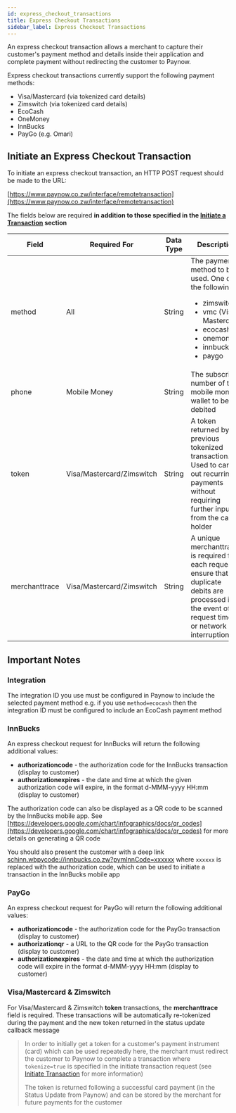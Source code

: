 ```yaml
---
id: express_checkout_transactions
title: Express Checkout Transactions
sidebar_label: Express Checkout Transactions
---
```


An express checkout transaction allows a merchant to capture their customer's payment method and details inside their application and complete payment without redirecting the customer to Paynow.

Express checkout transactions currently support the following payment methods:
- Visa/Mastercard (via tokenized card details)
- Zimswitch (via tokenized card details)
- EcoCash
- OneMoney
- InnBucks
- PayGo (e.g. Omari)

## Initiate an Express Checkout Transaction

To initiate an express checkout transaction, an HTTP POST request should be made to the URL:

[https://www.paynow.co.zw/interface/remotetransaction](https://www.paynow.co.zw/interface/remotetransaction)

The fields below are required **in addition to those specified in the [Initiate a Transaction](/docs/initiate_transaction.html) section**

| Field | Required For | Data Type | Description |
| --- | --- | --- | --- |
| method | All | String | The payment method to be used. One of the following:<ul><li>zimswitch</li><li>vmc (Visa Mastercard)</li><li>ecocash</li><li>onemoney</li><li>innbucks</li><li>paygo</li></ul>
| phone | Mobile Money | String | The subscriber number of the mobile money wallet to be debited |
| token | Visa/Mastercard/Zimswitch | String | A token returned by a previous tokenized transaction. Used to carry out recurring payments without requiring further input from the card holder |
| merchanttrace | Visa/Mastercard/Zimswitch | String | A unique merchanttrace is required for each request to ensure that no duplicate debits are processed in the event of a request timeout or network interruption |

## Important Notes
### Integration

The integration ID you use must be configured in Paynow to include the selected payment method e.g. if you use `method=ecocash` then the integration ID must be configured to include an EcoCash payment method

### InnBucks
An express checkout request for InnBucks will return the following additional values:
- **authorizationcode** - the authorization code for the InnBucks transaction (display to customer)
- **authorizationexpires** - the date and time at which the given authorization code will expire, in the format d-MMM-yyyy HH:mm (display to customer)

The authorization code can also be displayed as a QR code to be scanned by the InnBucks mobile app. See [https://developers.google.com/chart/infographics/docs/qr_codes](https://developers.google.com/chart/infographics/docs/qr_codes) for more details on generating a QR code

You should also present the customer with a deep link [schinn.wbpycode://innbucks.co.zw?pymInnCode=xxxxxx](schinn.wbpycode://innbucks.co.zw?pymInnCode=xxxxxx) where `xxxxxx` is replaced with the authorization code, which can be used to initiate a transaction in the InnBucks mobile app

### PayGo

An express checkout request for PayGo will return the following additional values:
- **authorizationcode** - the authorization code for the PayGo transaction (display to customer)
- **authorizationqr** - a URL to the QR code for the PayGo transaction (display to customer)
- **authorizationexpires** - the date and time at which the authorization code will expire in the format d-MMM-yyyy HH:mm (display to customer)

### Visa/Mastercard & Zimswitch

For Visa/Mastercard & Zimswitch **token** transactions, the **merchanttrace** field is required. These transactions will be automatically re-tokenized during the payment and the new token returned in the status update callback message

> In order to initially get a token for a customer's payment instrument (card) which can be used repeatedly here, the merchant must redirect the customer to Paynow to complete a transaction where `tokenize=true` is specified in the initiate transaction request (see [Initiate Transaction](initiate_transaction.md#tokenize) for more information)
>
>The token is returned following a successful card payment (in the Status Update from Paynow) and can be stored by the merchant for future payments for the customer